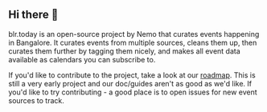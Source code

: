 ## Hi there 👋

blr.today is an open-source project by Nemo that curates events happening in Bangalore.
It curates events from multiple sources, cleans them up, then curates them further by tagging them nicely, and makes all event data available as calendars you can subscribe to.

If you'd like to contribute to the project, take a look at our [roadmap](https://github.com/orgs/blr-today/projects/1/views/4). This is still a very early project and our
doc/guides aren't as good as we'd like. If you'd like to try contributing - a good place is to open issues for new event sources to track.
